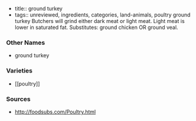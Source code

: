 - title:: ground turkey
- tags:: unreviewed, ingredients, categories, land-animals, poultry
ground turkey Butchers will grind either dark meat or light meat. Light meat is lower in saturated fat. Substitutes: ground chicken OR ground veal.

### Other Names

* ground turkey

### Varieties

* [[poultry]]

### Sources
* http://foodsubs.com/Poultry.html
